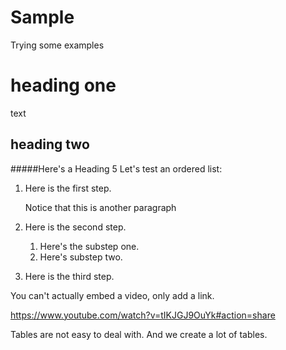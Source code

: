 # Sample
Trying some examples

# heading one
text
## heading two

#####Here's a Heading 5
Let's test an ordered list:

1.  Here is the first step.

    Notice that this is another paragraph

1.  Here is the second step.

    1. Here's the substep one.
    1. Here's substep two.

1.  Here is the third step. 

You can't actually embed a video, only add a link. 

https://www.youtube.com/watch?v=tIKJGJ9OuYk#action=share

Tables are not easy to deal with. And we create a lot of tables. 
